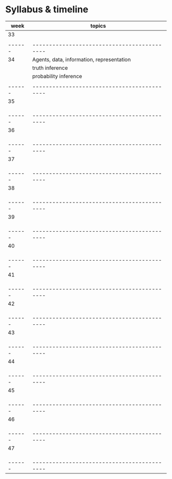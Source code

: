 # Syllabus & timeline

| week | topics                                    |
|------|-------------------------------------------|
| 33   |                                           |
|      |                                           |
|------|-------------------------------------------|
| 34   | Agents, data, information, representation |
|      | truth inference                           |
|      | probability inference                     |
|      |                                           |
|------|-------------------------------------------|
| 35   |                      |
|      |                                           |
|      |                                           |
|      |                                           |
|------|-------------------------------------------|
| 36   |                                           |
|      |                                           |
|      |                                           |
|      |                                           |
|------|-------------------------------------------|
| 37   |                                           |
|      |                                           |
|      |                                           |
|      |                                           |
|------|-------------------------------------------|
| 38   |                                           |
|      |                                           |
|      |                                           |
|      |                                           |
|------|-------------------------------------------|
| 39   |                                           |
|      |                                           |
|      |                                           |
|      |                                           |
|------|-------------------------------------------|
| 40   |                                           |
|      |                                           |
|      |                                           |
|      |                                           |
|------|-------------------------------------------|
| 41   |                                           |
|      |                                           |
|      |                                           |
|      |                                           |
|------|-------------------------------------------|
| 42   |                                           |
|      |                                           |
|      |                                           |
|      |                                           |
|------|-------------------------------------------|
| 43   |                                           |
|      |                                           |
|      |                                           |
|      |                                           |
|------|-------------------------------------------|
| 44   |                                           |
|      |                                           |
|      |                                           |
|      |                                           |
|------|-------------------------------------------|
| 45   |                                           |
|      |                                           |
|      |                                           |
|      |                                           |
|------|-------------------------------------------|
| 46   |                                           |
|      |                                           |
|      |                                           |
|      |                                           |
|------|-------------------------------------------|
| 47   |                                           |
|      |                                           |
|      |                                           |
|      |                                           |
|------|-------------------------------------------|

